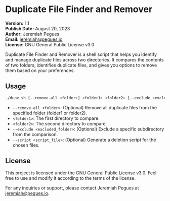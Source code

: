 # Duplicate File Finder and Remover

**Version:** 1.1  
**Publish Date:** August 20, 2023  
**Author:** Jeremiah Pegues  
**Email:** jeremiah@pegues.io  
**License:** GNU General Public License v3.0  

Duplicate File Finder and Remover is a shell script that helps you identify and manage duplicate files across two directories. It compares the contents of two folders, identifies duplicate files, and gives you options to remove them based on your preferences.

## Usage

```bash
./dupe.sh [--remove-all <folder>] <folder1> <folder2> [--exclude <excluded_folder>] [--script <script_file>]
```

- `--remove-all <folder>`: (Optional) Remove all duplicate files from the specified folder (folder1 or folder2).
- `<folder1>`: The first directory to compare.
- `<folder2>`: The second directory to compare.
- `--exclude <excluded_folder>`: (Optional) Exclude a specific subdirectory from the comparison.
- `--script <script_file>`: (Optional) Generate a deletion script for the chosen files.

## License

This project is licensed under the GNU General Public License v3.0. Feel free to use and modify it according to the terms of the license.

For any inquiries or support, please contact Jeremiah Pegues at jeremiah@pegues.io.